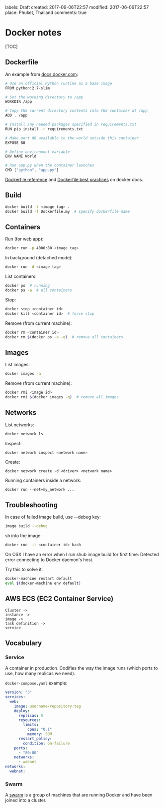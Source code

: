 labels: Draft
created: 2017-06-06T22:57
modified: 2017-06-06T22:57
place: Phuket, Thailand
comments: true

# Docker notes

[TOC]

## Dockerfile

An example from [docs.docker.com](https://docs.docker.com/get-started/part2/#dockerfile):
```bash
# Use an official Python runtime as a base image
FROM python:2.7-slim

# Set the working directory to /app
WORKDIR /app

# Copy the current directory contents into the container at /app
ADD . /app

# Install any needed packages specified in requirements.txt
RUN pip install -r requirements.txt

# Make port 80 available to the world outside this container
EXPOSE 80

# Define environment variable
ENV NAME World

# Run app.py when the container launches
CMD ["python", "app.py"]
```

[Dockerfile reference](https://docs.docker.com/engine/reference/builder/) and
[Dockerfile best practices](https://docs.docker.com/engine/userguide/eng-image/dockerfile_best-practices/)
on docker docs.

## Build

```bash
docker build -t <image tag> .
docker build -f Dockerfile.my  # specify dockerfile name
```

## Containers

Run (for web app):
```bash
docker run -p 4000:80 <image tag>
```

In background (detached mode):
```bash
docker run -d <image tag>
```

List containers:
```bash
docker ps  # running
docker ps -a  # all containers
```

Stop:
```bash
docker stop <container id>
docker kill <container id>  # force stop
```

Remove (from current machine):
```bash
docker rm <container id>
docker rm $(docker ps -a -q)  # remove all containers
```

## Images

List images:
```bash
docker images -a
```

Remove (from current machine):
```bash
docker rmi <image id>
docker rmi $(docker images -q)  # remove all images
```

## Networks

List networks:
```bash
docker network ls
```

Inspect:
```bash
docker network inspect <network name>
```

Create:
```
docker network create -d <driver> <network name>
```

Running containers inside a network:
```
docker run --net=my_network ...
```

## Troubleshooting

In case of failed image build, use --debug key:

```bash
image build --debug
```

sh into the image:
```bash
docker run -it <container id> bash
```

On OSX I have an error when I run shub image build for first time: Detected error connecting to Docker daemon's host.

Try this to solve it:
```bash
docker-machine restart default
eval $(docker-machine env default)
```

## AWS ECS (EC2 Container Service)

```
Cluster ->
instance ->
image ->
task definition ->
service
```

## Vocabulary

### Service

A container in production.
Codifies the way the image runs (which ports to use, how many replicas we need).

`docker-compose.yaml` example:
```yaml
version: "3"
services:
  web:
    image: username/repository:tag
    deploy:
      replicas: 5
      resources:
        limits:
          cpus: "0.1"
          memory: 50M
      restart_policy:
        condition: on-failure
    ports:
      - "80:80"
    networks:
      - webnet
networks:
  webnet:
```

### Swarm

A [swarm](https://docs.docker.com/get-started/part4/#understanding-swarm-clusters) is a group of machines that are running Docker and have been joined into a cluster.
